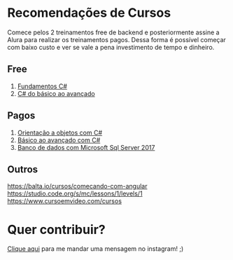 # Recomendações de Cursos
Comece pelos 2 treinamentos free de backend e posteriormente assine a Alura para realizar os treinamentos pagos. Dessa forma é possível começar com baixo custo e ver se vale a pena investimento de tempo e dinheiro.

## Free
1. [Fundamentos C#](https://balta.io/cursos/fundamentos-csharp)
2. [C# do básico ao avançado](https://www.torneseumprogramador.com.br/aulas/c-sharp)

## Pagos
1. [Orientação a objetos com C#](https://www.alura.com.br/formacao-c-sharp-orientacao-objetos)
2. [Básico ao avançado com C#](https://www.alura.com.br/formacao-dotnet)
3. [Banco de dados com Microsoft Sql Server 2017](https://www.alura.com.br/formacao-microsoft-sql-server-2017)

## Outros

https://balta.io/cursos/comecando-com-angular
https://studio.code.org/s/mc/lessons/1/levels/1
https://www.cursoemvideo.com/cursos

# Quer contribuir?
[Clique aqui](https://www.instagram.com/xbrunomantovani/) para me mandar uma mensagem no instagram! ;)
